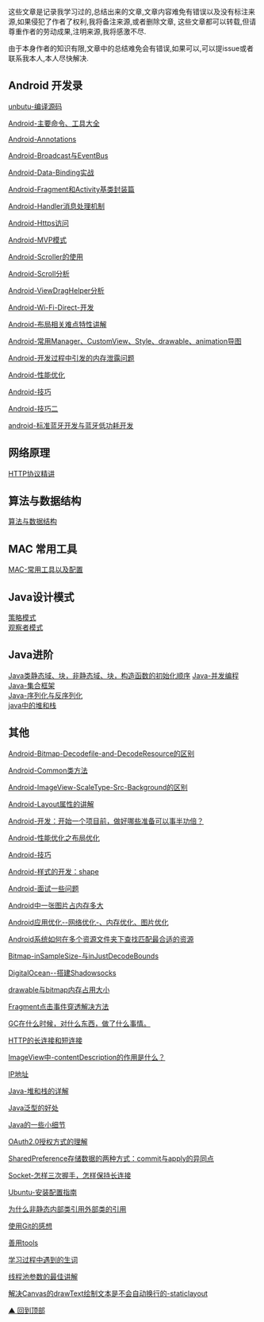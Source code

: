 
这些文章是记录我学习过的,总结出来的文章,文章内容难免有错误以及没有标注来源,如果侵犯了作者了权利,我将备注来源,或者删除文章,
这些文章都可以转载,但请尊重作者的劳动成果,注明来源,我将感激不尽.

由于本身作者的知识有限,文章中的总结难免会有错误,如果可以,可以提issue或者联系我本人,本人尽快解决.



## Android 开发录

[unbutu-编译源码](https://github.com/fuqinwu/StudyNote/blob/master/blog/Android%E5%BC%80%E5%8F%91%E5%BD%95/unbutu-%E7%BC%96%E8%AF%91%E6%BA%90%E7%A0%81.md)

[Android-主要命令、工具大全](https://github.com/fuqinwu/StudyNote/blob/master/blog/Android%E5%BC%80%E5%8F%91%E5%BD%95/Android-%E5%9B%9B%E5%A4%A7%E7%BB%84%E4%BB%B6%E7%9A%84%E5%B7%A5%E4%BD%9C%E8%BF%87%E7%A8%8B.md)

[Android-Annotations](https://github.com/fuqinwu/StudyNote/blob/master/blog/Android%E5%BC%80%E5%8F%91%E5%BD%95/Android-Annotations.md)

[Android-Broadcast与EventBus](https://github.com/fuqinwu/StudyNote/blob/master/blog/Android%E5%BC%80%E5%8F%91%E5%BD%95/Android-Broadcast%E4%B8%8EEventBus.md)

[Android-Data-Binding实战](https://github.com/fuqinwu/StudyNote/blob/master/blog/Android%E5%BC%80%E5%8F%91%E5%BD%95/Android-Data-Binding%E5%AE%9E%E6%88%98.md)

[Android-Fragment和Activity基类封装篇](https://github.com/fuqinwu/StudyNote/blob/master/blog/Android%E5%BC%80%E5%8F%91%E5%BD%95/Android-Fragment%E5%92%8CActivity%E5%9F%BA%E7%B1%BB%E5%B0%81%E8%A3%85%E7%AF%87.md)

[Android-Handler消息处理机制](https://github.com/fuqinwu/StudyNote/blob/master/blog/Android%E5%BC%80%E5%8F%91%E5%BD%95/Android-Handler%E6%B6%88%E6%81%AF%E5%A4%84%E7%90%86%E6%9C%BA%E5%88%B6.md)

[Android-Https访问](https://github.com/fuqinwu/StudyNote/blob/master/blog/Android%E5%BC%80%E5%8F%91%E5%BD%95/Android-Https%E8%AE%BF%E9%97%AE.md)

[Android-MVP模式](https://github.com/fuqinwu/StudyNote/blob/master/blog/Android%E5%BC%80%E5%8F%91%E5%BD%95/Android-MVP%E6%A8%A1%E5%BC%8F.md)

[Android-Scroller的使用](https://github.com/fuqinwu/StudyNote/blob/master/blog/Android%E5%BC%80%E5%8F%91%E5%BD%95/Android-Scroller%E7%9A%84%E4%BD%BF%E7%94%A8.md)

[Android-Scroll分析](https://github.com/fuqinwu/StudyNote/blob/master/blog/Android%E5%BC%80%E5%8F%91%E5%BD%95/Android-Scroll%E5%88%86%E6%9E%90.md)

[Android-ViewDragHelper分析](https://github.com/fuqinwu/StudyNote/blob/master/blog/Android%E5%BC%80%E5%8F%91%E5%BD%95/Android-ViewDragHelper%E5%88%86%E6%9E%90.md)

[Android-Wi-Fi-Direct-开发](https://github.com/fuqinwu/StudyNote/blob/master/blog/Android%E5%BC%80%E5%8F%91%E5%BD%95/Android-Wi-Fi-Direct-%E5%BC%80%E5%8F%91.md)

[Android-布局相关难点特性讲解](https://github.com/fuqinwu/StudyNote/blob/master/blog/Android%E5%BC%80%E5%8F%91%E5%BD%95/Android-%E5%B8%83%E5%B1%80%E7%9B%B8%E5%85%B3%E9%9A%BE%E7%82%B9%E7%89%B9%E6%80%A7%E8%AE%B2%E8%A7%A3.md)

[Android-常用Manager、CustomView、Style、drawable、animation导图](https://github.com/fuqinwu/StudyNote/blob/master/blog/Android%E5%BC%80%E5%8F%91%E5%BD%95/Android-%E5%B8%B8%E7%94%A8Manager%E3%80%81CustomView%E3%80%81Style%E3%80%81drawable%E3%80%81animation%E5%AF%BC%E5%9B%BE.md)

[Android-开发过程中引发的内存泄露问题](https://github.com/fuqinwu/StudyNote/blob/master/blog/Android%E5%BC%80%E5%8F%91%E5%BD%95/Android-%E5%BC%80%E5%8F%91%E8%BF%87%E7%A8%8B%E4%B8%AD%E5%BC%95%E5%8F%91%E7%9A%84%E5%86%85%E5%AD%98%E6%B3%84%E9%9C%B2%E9%97%AE%E9%A2%98.md)

[Android-性能优化](https://github.com/fuqinwu/StudyNote/blob/master/blog/Android%E5%BC%80%E5%8F%91%E5%BD%95/Android-%E6%80%A7%E8%83%BD%E4%BC%98%E5%8C%96.md)

[Android-技巧](https://github.com/fuqinwu/StudyNote/blob/master/blog/Android%E5%BC%80%E5%8F%91%E5%BD%95/Android-%E6%8A%80%E5%B7%A7.md)

[Android-技巧二](https://github.com/fuqinwu/StudyNote/blob/master/blog/Android%E5%BC%80%E5%8F%91%E5%BD%95/Android-%E6%8A%80%E5%B7%A7%E4%BA%8C.md)

[android-标准蓝牙开发与蓝牙低功耗开发](https://github.com/fuqinwu/StudyNote/blob/master/blog/Android%E5%BC%80%E5%8F%91%E5%BD%95/android-%E6%A0%87%E5%87%86%E8%93%9D%E7%89%99%E5%BC%80%E5%8F%91%E4%B8%8E%E8%93%9D%E7%89%99%E4%BD%8E%E5%8A%9F%E8%80%97%E5%BC%80%E5%8F%91.md)

## 网络原理
[HTTP协议精讲](https://github.com/fuqinwu/StudyNote/blob/master/blog/%E7%BD%91%E7%BB%9C%E5%8E%9F%E7%90%86/HTTP%E5%8D%8F%E8%AE%AE%E7%B2%BE%E8%AE%B2.md)

## 算法与数据结构
[算法与数据结构](https://github.com/fuqinwu/StudyNote/blob/master/blog/%E7%AE%97%E6%B3%95%E4%B8%8E%E6%95%B0%E6%8D%AE%E7%BB%93%E6%9E%84/%E7%AE%97%E6%B3%95%E4%B8%8E%E6%95%B0%E6%8D%AE%E7%BB%93%E6%9E%84.md)

## MAC 常用工具
[MAC-常用工具以及配置](https://github.com/fuqinwu/StudyNote/blob/master/blog/MAC-%E5%B8%B8%E7%94%A8%E5%B7%A5%E5%85%B7%E9%9B%86%E4%BB%A5%E5%8F%8A%E9%85%8D%E7%BD%AE/MAC-%E5%B8%B8%E7%94%A8%E5%B7%A5%E5%85%B7%E4%BB%A5%E5%8F%8A%E9%85%8D%E7%BD%AE.md)

## Java设计模式
[策略模式](https://github.com/fuqinwu/StudyNote/blob/master/blog/Java%E8%AE%BE%E8%AE%A1%E6%A8%A1%E5%BC%8F/%E7%AD%96%E7%95%A5%E6%A8%A1%E5%BC%8F.md)</br>
[观察者模式](https://github.com/fuqinwu/StudyNote/blob/master/blog/Java%E8%AE%BE%E8%AE%A1%E6%A8%A1%E5%BC%8F/%E8%A7%82%E5%AF%9F%E8%80%85%E6%A8%A1%E5%BC%8F.md)

## Java进阶
[Java类静态域、块，非静态域、块，构造函数的初始化顺序](https://github.com/fuqinwu/StudyNote/blob/master/blog/JAVA%E8%BF%9B%E9%98%B6/Java%E7%B1%BB%E9%9D%99%E6%80%81%E5%9F%9F%E3%80%81%E5%9D%97%EF%BC%8C%E9%9D%9E%E9%9D%99%E6%80%81%E5%9F%9F%E3%80%81%E5%9D%97%EF%BC%8C%E6%9E%84%E9%80%A0%E5%87%BD%E6%95%B0%E7%9A%84%E5%88%9D%E5%A7%8B%E5%8C%96%E9%A1%BA%E5%BA%8F.md)
[Java-并发编程](https://github.com/fuqinwu/StudyNote/blob/master/blog/JAVA%E8%BF%9B%E9%98%B6/Java-%E5%B9%B6%E5%8F%91%E7%BC%96%E7%A8%8B.md)</br>
[Java-集合框架](https://github.com/fuqinwu/StudyNote/blob/master/blog/Android%E5%BC%80%E5%8F%91%E5%BD%95/Java-%E9%9B%86%E5%90%88%E6%A1%86%E6%9E%B6.md)</br>
[Java-序列化与反序列化](https://github.com/fuqinwu/StudyNote/blob/master/blog/JAVA%E8%BF%9B%E9%98%B6/Java-%E5%BA%8F%E5%88%97%E5%8C%96%E4%B8%8E%E5%8F%8D%E5%BA%8F%E5%88%97%E5%8C%96.md)</br>
[java中的堆和栈](https://github.com/fuqinwu/StudyNote/blob/master/blog/JAVA%E8%BF%9B%E9%98%B6/java%E4%B8%AD%E7%9A%84%E5%A0%86%E5%92%8C%E6%A0%88.md)</br>

## 其他

[Android-Bitmap-Decodefile-and-DecodeResource的区别](https://github.com/fuqinwu/AndroidNote/wiki/Android-Bitmap-Decodefile-and-DecodeResource%E7%9A%84%E5%8C%BA%E5%88%AB)

[Android-Common类方法](https://github.com/fuqinwu/AndroidNote/wiki/Android-Common%E7%B1%BB%E6%96%B9%E6%B3%95)

[Android-ImageView-ScaleType-Src-Background的区别]()

[Android-Layout属性的讲解](https://github.com/fuqinwu/AndroidNote/wiki/Android-ImageView-ScaleType-Src-Background%E7%9A%84%E5%8C%BA%E5%88%AB)

[Android-开发：开始一个项目前，做好哪些准备可以事半功倍？](https://github.com/fuqinwu/AndroidNote/wiki/Android-%E5%BC%80%E5%8F%91%EF%BC%9A%E5%BC%80%E5%A7%8B%E4%B8%80%E4%B8%AA%E9%A1%B9%E7%9B%AE%E5%89%8D%EF%BC%8C%E5%81%9A%E5%A5%BD%E5%93%AA%E4%BA%9B%E5%87%86%E5%A4%87%E5%8F%AF%E4%BB%A5%E4%BA%8B%E5%8D%8A%E5%8A%9F%E5%80%8D%EF%BC%9F)

[Android-性能优化之布局优化](https://github.com/fuqinwu/AndroidNote/wiki/Android-%E6%80%A7%E8%83%BD%E4%BC%98%E5%8C%96%E4%B9%8B%E5%B8%83%E5%B1%80%E4%BC%98%E5%8C%96)

[Android-技巧](https://github.com/fuqinwu/AndroidNote/wiki/Android-%E6%8A%80%E5%B7%A7)

[Android-样式的开发：shape](https://github.com/fuqinwu/AndroidNote/wiki/Android-%E6%A0%B7%E5%BC%8F%E7%9A%84%E5%BC%80%E5%8F%91%EF%BC%9Ashape)

[Android-面试一些问题](https://github.com/fuqinwu/AndroidNote/wiki/Android-%E9%9D%A2%E8%AF%95%E4%B8%80%E4%BA%9B%E9%97%AE%E9%A2%98)

[Android中一张图片占内存多大](https://github.com/fuqinwu/AndroidNote/wiki/Android%E4%B8%AD%E4%B8%80%E5%BC%A0%E5%9B%BE%E7%89%87%E5%8D%A0%E5%86%85%E5%AD%98%E5%A4%9A%E5%A4%A7)

[Android应用优化--网络优化-、内存优化、图片优化](https://github.com/fuqinwu/AndroidNote/wiki/Android%E5%BA%94%E7%94%A8%E4%BC%98%E5%8C%96--%E7%BD%91%E7%BB%9C%E4%BC%98%E5%8C%96-%E3%80%81%E5%86%85%E5%AD%98%E4%BC%98%E5%8C%96%E3%80%81%E5%9B%BE%E7%89%87%E4%BC%98%E5%8C%96)

[Android系统如何在多个资源文件夹下查找匹配最合适的资源](https://github.com/fuqinwu/AndroidNote/wiki/Android%E7%B3%BB%E7%BB%9F%E5%A6%82%E4%BD%95%E5%9C%A8%E5%A4%9A%E4%B8%AA%E8%B5%84%E6%BA%90%E6%96%87%E4%BB%B6%E5%A4%B9%E4%B8%8B%E6%9F%A5%E6%89%BE%E5%8C%B9%E9%85%8D%E6%9C%80%E5%90%88%E9%80%82%E7%9A%84%E8%B5%84%E6%BA%90)

[Bitmap-inSampleSize-与inJustDecodeBounds](https://github.com/fuqinwu/AndroidNote/wiki/Bitmap-inSampleSize-%E4%B8%8EinJustDecodeBounds)

[DigitalOcean--搭建Shadowsocks](https://github.com/fuqinwu/AndroidNote/wiki/DigitalOcean--%E6%90%AD%E5%BB%BAShadowsocks)

[drawable与bitmap内存占用大小](https://github.com/fuqinwu/AndroidNote/wiki/drawable%E4%B8%8Ebitmap%E5%86%85%E5%AD%98%E5%8D%A0%E7%94%A8%E5%A4%A7%E5%B0%8F)

[Fragment点击事件穿透解决方法](https://github.com/fuqinwu/AndroidNote/wiki/Fragment%E7%82%B9%E5%87%BB%E4%BA%8B%E4%BB%B6%E7%A9%BF%E9%80%8F%E8%A7%A3%E5%86%B3%E6%96%B9%E6%B3%95)

[GC在什么时候，对什么东西，做了什么事情。](https://github.com/fuqinwu/AndroidNote/wiki/GC%E5%9C%A8%E4%BB%80%E4%B9%88%E6%97%B6%E5%80%99%EF%BC%8C%E5%AF%B9%E4%BB%80%E4%B9%88%E4%B8%9C%E8%A5%BF%EF%BC%8C%E5%81%9A%E4%BA%86%E4%BB%80%E4%B9%88%E4%BA%8B%E6%83%85%E3%80%82)

[HTTP的长连接和短连接](https://github.com/fuqinwu/AndroidNote/wiki/HTTP%E7%9A%84%E9%95%BF%E8%BF%9E%E6%8E%A5%E5%92%8C%E7%9F%AD%E8%BF%9E%E6%8E%A5)

[ImageView中-contentDescription的作用是什么？](https://github.com/fuqinwu/AndroidNote/wiki/ImageView%E4%B8%AD-contentDescription%E7%9A%84%E4%BD%9C%E7%94%A8%E6%98%AF%E4%BB%80%E4%B9%88%EF%BC%9F)

[IP地址](https://github.com/fuqinwu/AndroidNote/wiki/IP%E5%9C%B0%E5%9D%80)

[Java-堆和栈的详解](https://github.com/fuqinwu/AndroidNote/wiki/Java-%E5%A0%86%E5%92%8C%E6%A0%88%E7%9A%84%E8%AF%A6%E8%A7%A3)

[Java泛型的好处](https://github.com/fuqinwu/AndroidNote/wiki/Java%E6%B3%9B%E5%9E%8B%E7%9A%84%E5%A5%BD%E5%A4%84)

[Java的一些小细节](https://github.com/fuqinwu/AndroidNote/wiki/Java%E7%9A%84%E4%B8%80%E4%BA%9B%E5%B0%8F%E7%BB%86%E8%8A%82)

[OAuth2.0授权方式的理解](https://github.com/fuqinwu/AndroidNote/wiki/OAuth2.0%E6%8E%88%E6%9D%83%E6%96%B9%E5%BC%8F%E7%9A%84%E7%90%86%E8%A7%A3)

[SharedPreference存储数据的两种方式：commit与apply的异同点](https://github.com/fuqinwu/AndroidNote/wiki/SharedPreference%E5%AD%98%E5%82%A8%E6%95%B0%E6%8D%AE%E7%9A%84%E4%B8%A4%E7%A7%8D%E6%96%B9%E5%BC%8F%EF%BC%9Acommit%E4%B8%8Eapply%E7%9A%84%E5%BC%82%E5%90%8C%E7%82%B9)

[Socket-怎样三次握手，怎样保持长连接](https://github.com/fuqinwu/AndroidNote/wiki/Socket-%E6%80%8E%E6%A0%B7%E4%B8%89%E6%AC%A1%E6%8F%A1%E6%89%8B%EF%BC%8C%E6%80%8E%E6%A0%B7%E4%BF%9D%E6%8C%81%E9%95%BF%E8%BF%9E%E6%8E%A5)

[Ubuntu-安装配置指南](https://github.com/fuqinwu/AndroidNote/wiki/Ubuntu-%E5%AE%89%E8%A3%85%E9%85%8D%E7%BD%AE%E6%8C%87%E5%8D%97)

[为什么非静态内部类引用外部类的引用](https://github.com/fuqinwu/AndroidNote/wiki/%E4%B8%BA%E4%BB%80%E4%B9%88%E9%9D%9E%E9%9D%99%E6%80%81%E5%86%85%E9%83%A8%E7%B1%BB%E5%BC%95%E7%94%A8%E5%A4%96%E9%83%A8%E7%B1%BB%E7%9A%84%E5%BC%95%E7%94%A8)

[使用Git的感想](https://github.com/fuqinwu/AndroidNote/wiki/%E4%BD%BF%E7%94%A8Git%E7%9A%84%E6%84%9F%E6%83%B3)

[善用tools](https://github.com/fuqinwu/AndroidNote/wiki/%E5%96%84%E7%94%A8tools)

[学习过程中遇到的生词](https://github.com/fuqinwu/AndroidNote/wiki/%E5%AD%A6%E4%B9%A0%E8%BF%87%E7%A8%8B%E4%B8%AD%E9%81%87%E5%88%B0%E7%9A%84%E7%94%9F%E8%AF%8D)

[线程池参数的最佳讲解](https://github.com/fuqinwu/AndroidNote/wiki/%E7%BA%BF%E7%A8%8B%E6%B1%A0%E5%8F%82%E6%95%B0%E7%9A%84%E6%9C%80%E4%BD%B3%E8%AE%B2%E8%A7%A3)

[解决Canvas的drawText绘制文本是不会自动换行的-staticlayout](https://github.com/fuqinwu/AndroidNote/wiki/%E8%A7%A3%E5%86%B3Canvas%E7%9A%84drawText%E7%BB%98%E5%88%B6%E6%96%87%E6%9C%AC%E6%98%AF%E4%B8%8D%E4%BC%9A%E8%87%AA%E5%8A%A8%E6%8D%A2%E8%A1%8C%E7%9A%84-staticlayout)



[▲ 回到顶部](#top)